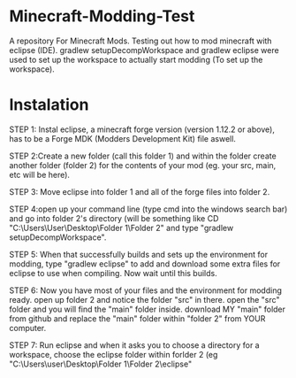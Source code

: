 # Minecraft-Modding-Test
A repository For Minecraft Mods. Testing out how to mod minecraft with eclipse (IDE). gradlew setupDecompWorkspace and gradlew eclipse were used to set up the workspace to actually start modding (To set up the workspace).

# Instalation
STEP 1: Instal eclipse, a minecraft forge version (version 1.12.2 or above), has to be a Forge MDK (Modders Development Kit) file aswell.

STEP 2:Create a new folder (call this folder 1) and within the folder create another folder (folder 2) for the contents of your mod (eg. your src, main, etc will be here).

STEP 3: Move eclipse into folder 1 and all of the forge files into folder 2. 

STEP 4:open up your command line (type cmd into the windows search bar) and go into folder 2's directory (will be something like CD "C:\Users\User\Desktop\Folder 1\Folder 2" and type "gradlew setupDecompWorkspace".

STEP 5: When that successfully builds and sets up the environment for modding, type "gradlew eclipse" to add and download some extra files for eclipse to use when compiling. Now wait until this builds.

STEP 6: Now you have most of your files and the environment for modding ready. open up folder 2 and notice the folder "src" in there. open the "src" folder and you will find the "main" folder inside. download MY "main" folder from github and replace the "main" folder within "folder 2" from YOUR computer. 

STEP 7: Run eclipse and when it asks you to choose a directory for a workspace, choose the eclipse folder within forlder 2 (eg "C:\Users\user\Desktop\Folder 1\Folder 2\eclipse"

